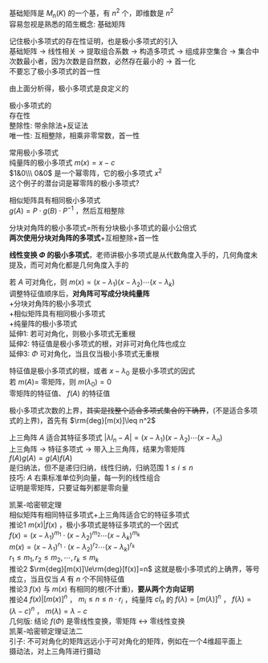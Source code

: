基础矩阵是 $M_n(K)$ 的一个基，有 $n^2$ 个，即维数是 $n^2$  
容易忽视是熟悉的陌生概念: 基础矩阵  
  
记住极小多项式的存在性证明，也是极小多项式的引入  
基础矩阵 $\to$ 线性相关 $\to$ 提取组合系数 $\to$ 构造多项式 $\to$ 组成非空集合 $\to$ 集合中次数最小者，因为次数是自然数，必然存在最小的 $\to$ 首一化  
不要忘了极小多项式的首一性  
  
由上面分析得，极小多项式是良定义的  
  
极小多项式的  
存在性  
整除性: 带余除法+反证法  
唯一性: 互相整除，相乘非零常数，首一性  
  
常用极小多项式  
纯量阵的极小多项式 $m(x)=x-c$  
 $1&0\\\ 0&0$ 是一个幂零阵，它的极小多项式 $x^2$  
这个例子的潜台词是幂零阵的极小多项式?  
  
相似矩阵具有相同极小多项式  
 $g(A)=P\cdot g(B)\cdot P^{-1}$ ，然后互相整除  
  
分块对角阵的极小多项式=所有分块极小多项式的最小公倍式  
**两次使用分块对角阵的多项式**+互相整除+首一性  
  
**线性变换 $\Phi$ 的极小多项式**，老师讲极小多项式是从代数角度入手的，几何角度未提及，而可对角化都是几何角度入手的  
  
若 $A$ 可对角化，则 $m(x)=(x-\lambda_1)(x-\lambda_2)\cdots(x-\lambda_k)$  
调整特征值顺序后，**对角阵可写成分块纯量阵**  
+分块对角阵的极小多项式  
+相似矩阵具有相同极小多项式  
+纯量阵的极小多项式  
延伸1: 若可对角化，则极小多项式无重根  
延伸2: 特征值是极小多项式的根，对非可对角化阵也成立  
延伸3:  $\Phi$ 可对角化，当且仅当极小多项式无重根  
  
特征值是极小多项式的根，或者 $x-\lambda_0$ 是极小多项式的因式  
若 $m(A)=$ 零矩阵，则 $m(\lambda_0)=0$  
零矩阵的特征值、 $f(A)$ 的特征值  
  
极小多项式次数的上界，~~其实是找整个适合多项式集合的下确界~~，(不是适合多项式的上界)，首先有 $\rm{deg}[m(x)]\leq n^2$  
  
上三角阵 $A$ 适合其特征多项式 $|\lambda I_n-A|=(x-\lambda_1)(x-\lambda_2)\cdots(x-\lambda_n)$  
上三角阵 $\to$ 特征多项式 $\to$ 带入上三角阵，结果为零矩阵  
 $f(A)g(A)=g(A)f(A)$  
是归纳法，但不是递归归纳，线性归纳，归纳范围 $1\le i\le n$  
技巧:  $A$ 右乘标准单位列向量，每一列的线性组合  
证明是零矩阵，只要证每列都是零向量  
  
凯莱-哈密顿定理  
相似矩阵有相同特征多项式+上三角阵适合它的特征多项式  
推论1  $m(x)|f(x)$ ，极小多项式是特征多项式的一个因式  
 $f(x)=(x-\lambda_1)^{m_1}\cdot(x-\lambda_2)^{m_2}\cdots(x-\lambda_k)^{m_k}$  
 $m(x)=(x-\lambda_1)^{r_1}\cdot(x-\lambda_2)^{r_2}\cdots(x-\lambda_k)^{r_k}$  
 $r_1\le m_1,r_2\le m_2,\cdots,r_k\le m_k$  
推论2  $\rm{deg}[m(x)]\le\rm{deg}[f(x)]=n$ 这就是极小多项式的上确界，等号成立，当且仅当 $A$ 有 $n$ 个不同特征值  
推论3  $f(x)$ 与 $m(x)$ 有相同的根(不计重)，**要从两个方向证明**  
推论4  $f(x)|[m(x)]^n$ ， $m_i\le n\le n\cdot r_i$ ，纯量阵 $cI_n$ 的 $f(\lambda)=[m(\lambda)]^n$ ， $f(\lambda)=(\lambda-c)^n$ ， $m(\lambda)=\lambda-c$  
几何版: 结论 $f(\Phi)$ 是零线性变换，零矩阵 $\leftrightarrow$ 零线性变换  
凯莱-哈密顿定理证法二  
引子: 不可对角化的矩阵远远小于可对角化的矩阵，例如在一个4维超平面上  
摄动法，对上三角阵进行摄动  
